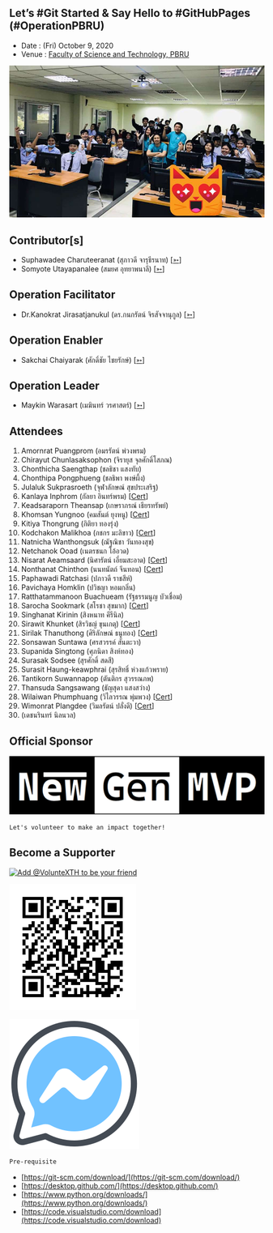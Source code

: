 ## Let’s #Git Started & Say Hello to #GitHubPages (#OperationPBRU)

+ Date : (Fri) October 9, 2020
+ Venue : [Faculty of Science and Technology, PBRU](https://sci.pbru.ac.th/)

[![](OperationPBRU/pic/AfterTheMatch.jpg "#OperationPBRU")](https://www.facebook.com/hashtag/OperationPBRU)

## Contributor[s]
+ Suphawadee Charuteeranat (สุภาวดี จารุธีรนาท) [[➳](https://www.facebook.com/thdeemiss03)]
+ Somyote Utayapanalee (สมยศ อุทยาพนาลี) [[➳](https://www.facebook.com/yote.utaya)]

## Operation Facilitator
+ Dr.Kanokrat Jirasatjanukul (ดร.กนกรัตน์ จิรสัจจานุกูล) [[➳](https://www.facebook.com/lukhyee)]

## Operation Enabler
+ Sakchai Chaiyarak (ศักดิ์ชัย ไชยรักษ์) [[➳](https://www.facebook.com/chaiyaraks)]

## Operation Leader
+ Maykin Warasart (เมฆินทร์ วรศาสตร์) [[➳](http://mk.in.th)]

## Attendees
1. Amornrat Puangprom (อมรรัตน์ พ่วงพรม) <!--- [[Cert](OperationPBRU/attendance/VXOpPBRU-20201009-Amornrat-Puangprom.pdf)] -->
1. Chirayut Chunlasaksophon (จิรายุส จุลศักดิ์โสภณ) <!--- [[Cert](OperationPBRU/attendance/VXOpPBRU-20201009-Chirayut-Chunlasaksophon.pdf)] -->
1. Chonthicha Saengthap (ชลธิชา แสงทับ) <!--- [[Cert](OperationPBRU/attendance/VXOpPBRU-20201009-Chonthicha-Saengthap.pdf)] -->
1. Chonthipa Pongphueng (ชลธิพา พงษ์ผึ้ง) <!--- [[Cert](OperationPBRU/attendance/VXOpPBRU-20201009-Chonthipa-Pongphueng.pdf)] -->
1. Julaluk Sukprasroeth (จุฬาลักษณ์ สุขประเสริฐ) <!--- [[Cert](OperationPBRU/attendance/VXOpPBRU-20201009-Julaluk-Sukprasroeth.pdf)] -->
1. Kanlaya Inphrom (กัลยา อินทร์พรม) [[Cert](OperationPBRU/attendance/VXOpPBRU-20201009-Kanlaya-Inphrom.pdf)]
1. Keadsaraporn Theansap (เกษราภรณ์ เธียรทรัพย์) <!--- [[Cert](OperationPBRU/attendance/VXOpPBRU-20201009-Keadsaraporn-Theansap.pdf)] -->
1. Khomsan Yungnoo (คมสันต์ ยุงหนู) [[Cert](OperationPBRU/attendance/VXOpPBRU-20201009-Khomsan-Yungnoo.pdf)]
1. Kitiya Thongrung (กิติยา ทองรุ่ง) <!--- [[Cert](OperationPBRU/attendance/VXOpPBRU-20201009-Kitiya-Thongrung.pdf)] -->
1. Kodchakon Malikhoa (กชกร มะลิขาว) [[Cert](OperationPBRU/attendance/VXOpPBRU-20201009-Kodchakon-Malikhoa.pdf)]
1. Natnicha Wanthongsuk (ณัฐณิชา วันทองสุข) <!--- [[Cert](OperationPBRU/attendance/VXOpPBRU-20201009-Natnicha-Wanthongsuk.pdf)] -->
1. Netchanok Ooad (เนตรชนก โอ้อวด) <!--- [[Cert](OperationPBRU/attendance/VXOpPBRU-20201009-Netchanok-Ooad.pdf)] -->
1. Nisarat Aeamsaard (นิศารัตน์ เอี่ยมสะอาด) [[Cert](OperationPBRU/attendance/VXOpPBRU-20201009-Nisarat-Aeamsaard.pdf)]
1. Nonthanat Chinthon (นนทนัตถ์ จีนทอน) [[Cert](OperationPBRU/attendance/VXOpPBRU-20201009-Nonthanat-Chinthon.pdf)]
1. Paphawadi Ratchasi (ปภาวดี ราชสีห์) <!--- [[Cert](OperationPBRU/attendance/VXOpPBRU-20201009-Paphawadi-Ratchasi.pdf)] -->
1. Pavichaya Homklin (ปวิชญา หอมกลิ่น) <!--- [[Cert](OperationPBRU/attendance/VXOpPBRU-20201009-Pavichaya-Homklin.pdf)] -->
1. Ratthatammanoon Buachueam (รัฐธรรมนูญ บัวเชื่อม) <!--- [[Cert](OperationPBRU/attendance/VXOpPBRU-20201009-Ratthatammanoon-Buachueam.pdf)] -->
1. Sarocha Sookmark (สโรชา สุขมาก) [[Cert](OperationPBRU/attendance/VXOpPBRU-20201009-Sarocha-Sookmark.pdf)]
1. Singhanat Kirinin (สิงหนาท คีรีนิล) <!--- [[Cert](OperationPBRU/attendance/VXOpPBRU-20201009-Singhanat-Kirinin.pdf)] -->
1. Sirawit Khunket (สิรวิชญ์ ขุนเกตุ) [[Cert](OperationPBRU/attendance/VXOpPBRU-20201009-Sirawit-Khunket.pdf)]
1. Sirilak Thanuthong (ศิริลักษณ์ ธนูทอง) [[Cert](OperationPBRU/attendance/VXOpPBRU-20201009-Sirilak-Thanuthong.pdf)]
1. Sonsawan Suntawa (ศรสวรรค์ สันตะวา) <!--- [[Cert](OperationPBRU/attendance/VXOpPBRU-20201009-Sonsawan-Suntawa.pdf)] -->
1. Supanida Singtong (ศุภนิดา สิงห์ทอง) <!--- [[Cert](OperationPBRU/attendance/VXOpPBRU-20201009-Supanida-Singtong.pdf)] -->
1. Surasak Sodsee (สุรศักดิ์ สดสี) <!--- [[Cert](OperationPBRU/attendance/VXOpPBRU-20201009-Surasak-Sodsee.pdf)] -->
1. Surasit Haung-keawphrai (สุรสิทธิ์ ห่วงแก้วพราย) <!--- [[Cert](OperationPBRU/attendance/VXOpPBRU-20201009-Surasit-Haung-keawphrai.pdf)] -->
1. Tantikorn Suwannapop (ตันติกร สุวรรณภพ) <!--- [[Cert](OperationPBRU/attendance/VXOpPBRU-20201009-Tantikorn-Suwannapop.pdf)] -->
1. Thansuda Sangsawang (ธัญสุดา แสงสว่าง) <!--- [[Cert](OperationPBRU/attendance/VXOpPBRU-20201009-Thansuda-Sangsawang.pdf)] -->
1. Wilaiwan Phumphuang (วิไลวรรณ พุ่มพวง) [[Cert](OperationPBRU/attendance/VXOpPBRU-20201009-Wilaiwan-Phumphuang.pdf)]
1. Wimonrat Plangdee (วิมลรัตน์ ปลั่งดี) [[Cert](OperationPBRU/attendance/VXOpPBRU-20201009-Wimonrat-Plangdee.pdf)]
1. (เดชนรินทร์ นิลนวล)

## Official Sponsor
[![](OperationPBRU/pic/NewGenMVP-BWB.png "#NewGenMVP")](https://www.facebook.com/hashtag/NewGenMVP)

```markdown
Let's volunteer to make an impact together!
```

## Become a Supporter

[![](https://scdn.line-apps.com/n/line_add_friends/btn/en.png "Add @VolunteXTH to be your friend")](https://lin.ee/cnIgUj4)

[![](/@VolunteXTH.png "Add @VolunteXTH to be your friend")](https://line.me/R/ti/p/@voluntex)

[![](/fb-m.png "Talk to us via FB messenger")](https://m.me/VolunteXTH)

```markdown
Pre-requisite
```
+ [https://git-scm.com/download/](https://git-scm.com/download/)
+ [https://desktop.github.com/](https://desktop.github.com/)
+ [https://www.python.org/downloads/](https://www.python.org/downloads/)
+ [https://code.visualstudio.com/download](https://code.visualstudio.com/download)